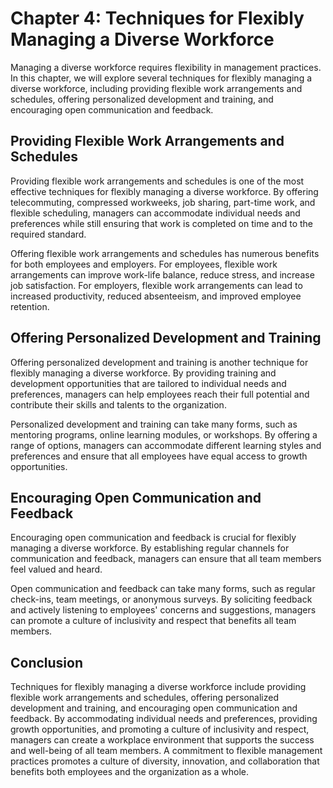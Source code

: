 Chapter 4: Techniques for Flexibly Managing a Diverse Workforce
===============================================================

Managing a diverse workforce requires flexibility in management practices. In this chapter, we will explore several techniques for flexibly managing a diverse workforce, including providing flexible work arrangements and schedules, offering personalized development and training, and encouraging open communication and feedback.

Providing Flexible Work Arrangements and Schedules
--------------------------------------------------

Providing flexible work arrangements and schedules is one of the most effective techniques for flexibly managing a diverse workforce. By offering telecommuting, compressed workweeks, job sharing, part-time work, and flexible scheduling, managers can accommodate individual needs and preferences while still ensuring that work is completed on time and to the required standard.

Offering flexible work arrangements and schedules has numerous benefits for both employees and employers. For employees, flexible work arrangements can improve work-life balance, reduce stress, and increase job satisfaction. For employers, flexible work arrangements can lead to increased productivity, reduced absenteeism, and improved employee retention.

Offering Personalized Development and Training
----------------------------------------------

Offering personalized development and training is another technique for flexibly managing a diverse workforce. By providing training and development opportunities that are tailored to individual needs and preferences, managers can help employees reach their full potential and contribute their skills and talents to the organization.

Personalized development and training can take many forms, such as mentoring programs, online learning modules, or workshops. By offering a range of options, managers can accommodate different learning styles and preferences and ensure that all employees have equal access to growth opportunities.

Encouraging Open Communication and Feedback
-------------------------------------------

Encouraging open communication and feedback is crucial for flexibly managing a diverse workforce. By establishing regular channels for communication and feedback, managers can ensure that all team members feel valued and heard.

Open communication and feedback can take many forms, such as regular check-ins, team meetings, or anonymous surveys. By soliciting feedback and actively listening to employees' concerns and suggestions, managers can promote a culture of inclusivity and respect that benefits all team members.

Conclusion
----------

Techniques for flexibly managing a diverse workforce include providing flexible work arrangements and schedules, offering personalized development and training, and encouraging open communication and feedback. By accommodating individual needs and preferences, providing growth opportunities, and promoting a culture of inclusivity and respect, managers can create a workplace environment that supports the success and well-being of all team members. A commitment to flexible management practices promotes a culture of diversity, innovation, and collaboration that benefits both employees and the organization as a whole.
